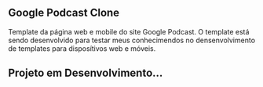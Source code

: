 ## Google Podcast Clone

Template da página web e mobile do site Google Podcast. O template está sendo desenvolvido para testar meus conhecimendos no densenvolvimento de templates para disposítivos web e móveis.

## Projeto em Desenvolvimento... 

